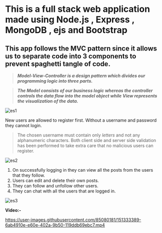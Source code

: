 # This is a full stack web application made using **Node.js** , **Express** , **MongoDB** , **ejs** and **Bootstrap**

## This app follows the MVC pattern since it allows us to separate code into 3 components to prevent spaghetti tangle of code.

>***Model-View-Controller is a design pattern which divides our programming logic into three parts.***


>***The *Model* consists of our business logic whereas the controller controls the data flow into the model object while *View* represents the visualization of the data.***

![es1](https://user-images.githubusercontent.com/85080181/151331405-d5a20d64-8684-4586-8cea-fd0fa3b234f1.PNG)

New users are allowed to register first. Without a username and password they cannot login. 

>The chosen username must contain only *letters* and not any alphanumeric characters. 
>Both client side and server side validation has been performed to take extra care that no malicious users can register.

![es2](https://user-images.githubusercontent.com/85080181/151333254-b80e5eff-c2b0-44eb-8160-f1852eb0799c.PNG)


1) On successfully logging in they can view all the posts from the users that they follow.
2) Users can edit and delete their own posts.
3) They can follow and unfollow other users.
4) They can chat with all the users that are logged in.

![es3](https://user-images.githubusercontent.com/85080181/151332924-cb45ba71-706c-4075-b9e1-f824d1b31f45.PNG)


**Video:-** 


https://user-images.githubusercontent.com/85080181/151333389-6ab4910e-e60e-402a-9b50-119ddb69ebc7.mp4



